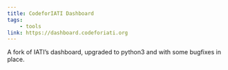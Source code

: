 ```yaml
---
title: CodeforIATI Dashboard
tags:
    - tools
link: https://dashboard.codeforiati.org
---
```


A fork of IATI’s dashboard, upgraded to python3 and with some bugfixes in place.
